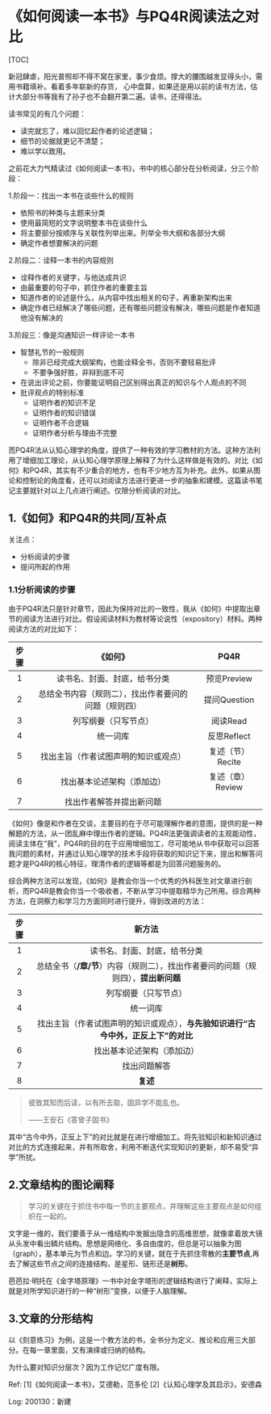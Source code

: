 # 《如何阅读一本书》与PQ4R阅读法之对比

[TOC]

新冠肆虐，阳光普照却不得不窝在家里，事少食烦。撑大的腰围越发显得头小，需用书籍填补。看着多年崭新的存货，
心中盘算，如果还是用以前的读书方法，估计大部分书等我有了孙子也不会翻开第二遍。读书，还得得法。

读书常见的有几个问题：

* 读完就忘了，难以回忆起作者的论述逻辑；
* 细节的论据就更记不清楚；
* 难以学以致用。

之前花大力气精读过《如何阅读一本书》，书中的核心部分在分析阅读，分三个阶段：

1.阶段一：找出一本书在谈些什么的规则

* 依照书的种类与主题来分类
* 使用最简短的文字说明整本书在谈些什么
* 将主要部分按顺序与关联性列举出来。列举全书大纲和各部分大纲
* 确定作者想要解决的问题

2.阶段二：诠释一本书的内容规则

* 诠释作者的关键字，与他达成共识
* 由最重要的句子中，抓住作者的重要主旨
* 知道作者的论述是什么，从内容中找出相关的句子，再重新架构出来
* 确定作者已经解决了哪些问题，还有哪些问题没有解决，哪些问题是作者知道他没有解决的

3.阶段三：像是沟通知识一样评论一本书

* 智慧礼节的一般规则
  * 除非已经完成大纲架构，也能诠释全书，否则不要轻易批评
  * 不要争强好胜，非辩到底不可
* 在说出评论之前，你要能证明自己区别得出真正的知识与个人观点的不同
* 批评观点的特别标准
  * 证明作者的知识不足
  * 证明作者的知识错误
  * 证明作者不合逻辑
  * 证明作者分析与理由不完整

而PQ4R法从认知心理学的角度，提供了一种有效的学习教材的方法。这种方法利用了增细加工理论，从认知心理学原理上解释了为什么这样做是有效的。对比《如何》和PQ4R，其实有不少重合的地方，也有不少地方互为补充。此外，如果从图论和控制论的角度看，还可以对阅读方法进行更进一步的抽象和建模。这篇读书笔记主要就针对以上几点进行阐述。仅限分析阅读的对比。

## 1.《如何》和PQ4R的共同/互补点

关注点：

* 分析阅读的步骤
* 提问所起的作用

### 1.1分析阅读的步骤

由于PQ4R法只是针对章节，因此为保持对比的一致性，我从《如何》中提取出章节的阅读方法进行对比。假设阅读材料为教材等论说性（expository）材料。两种阅读方法的对比如下：

步骤|《如何》|PQ4R
:-: |  :-:  | :-:
1   |读书名、封面、封底，给书分类|预览Preview
2   |总结全书内容（规则二），找出作者要问的问题（规则四）|提问Question
3   |列写纲要（只写节点）|阅读Read
4   |统一词库|反思Reflect
5   |找出主旨（作者试图声明的知识或观点）|复述（节）Recite
6   |找出基本论述架构（添加边）|复述（章）Review
7   |找出作者解答并提出新问题|

《如何》像是和作者在交谈，主要目的在于尽可能理解作者的意图，提供的是一种解题的方法，从一团乱麻中理出作者的逻辑。PQ4R法更强调读者的主观能动性，阅读主体在“我”，PQ4R的目的在于应用增细加工，尽可能地从书中获取可以回答我问题的素材，并通过认知心理学的技术手段将获取的知识记下来，提出和解答问题才是PQ4R的核心特征，理清作者的逻辑等都是为回答问题服务的。

综合两种方法可以发现，《如何》是教会你当一个优秀的外科医生对文章进行剖析，而PQ4R是教会你当一个吸收者，不断从学习中提取精华为己所用。综合两种方法，在洞察力和学习力方面同时进行提升，得到改进的方法：

步骤|新方法
:-: |  :-:
1   |读书名、封面、封底，给书分类
2   |总结全书（**/章/节**）内容（规则二），找出作者要问的问题（规则四），**提出新问题**
3   |列写纲要（只写节点）
4   |统一词库
5   |找出主旨（作者试图声明的知识或观点），**与先验知识进行“古今中外，正反上下”的对比**
6   |找出基本论述架构（添加边）
7   |找出问题解答
8   |**复述**

>彼致其知而后读，以有所去取，固异学不能乱也。
>
>——王安石《答曾子固书》

其中“古今中外，正反上下”的对比就是在进行增细加工。将先验知识和新知识通过对比的方式连接起来，并有所取舍，利用不断迭代实现知识的更新，却不易受“异学”所扰。


## 2.文章结构的图论阐释

>学习的关键在于抓住书中每一节的主要观点，并理解这些主要观点是如何组织在一起的。

文字是一维的，我们要善于从一维结构中发掘出隐含的高维思想，就像拿着放大镜从头发中看出鳞片结构。思想是网络化、多自由度的，但总是可以抽象为图（graph），基本单元为节点和边。学习的关键，就在于先抓住零散的**主要节点**,再去了解这些节点之间的连接结构，是星形、链形还是**树形**。

芭芭拉·明托在《金字塔原理》一书中对金字塔形的逻辑结构进行了阐释，实际上就是对所学知识进行的一种“树形”变换，以便于人脑理解。

## 3.文章的分形结构

以《刻意练习》为例，这是一个教方法的书，全书分为定义、推论和应用三大部分。在每一章里面，又有演绎或归纳的结构。

为什么要对知识分层次？因为工作记忆广度有限。

Ref:
[1]《如何阅读一本书》，艾德勒，范多伦
[2]《认知心理学及其启示》，安德森

Log:
200130：新建